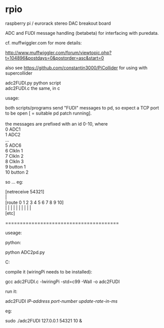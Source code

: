 rpio
====

raspberry pi / eurorack stereo DAC breakout board

ADC and FUDI message handling (betabeta) for interfacing with puredata.

cf. muffwiggler.com for more details:

http://www.muffwiggler.com/forum/viewtopic.php?t=104896&postdays=0&postorder=asc&start=0

also see https://github.com/constantin3000/PiCollider for using with supercollider



adc2FUDI.py  python script<br>
adc2FUDI.c   the same, in c<br>

usage:<br>

both scripts/programs send "FUDI" messages to pd, so expect a TCP port to be open [ = suitable pd patch running].
<br>
<br>
the messages are prefixed with an id 0-10, where<br>
0  ADC1<br>
1  ADC2<br>
...<br>
5  ADC6<br>
6  ClkIn 1<br>
7  ClkIn 2<br>
8  ClkIn 3<br>
9  button 1<br>
10 button 2<br>


so ... eg:<br>

[netreceive 54321]<br>
|<br>
[route 0 1 2 3 4 5 6 7 8 9 10]<br>
| | | | | | | | | | <br>
[etc]<br>

=======================================

useage:

python:

python ADC2pd.py


C:

compile it (wiringPi needs to be installed): <br>

gcc adc2FUDI.c -lwiringPi -std=c99 -Wall -o adc2FUDI<br> 

run it: <br>

adc2FUDI  *IP-address*  *port-number*  *update-rate-in-ms* 

eg:

sudo ./adc2FUDI 127.0.0.1 54321 10 & 

